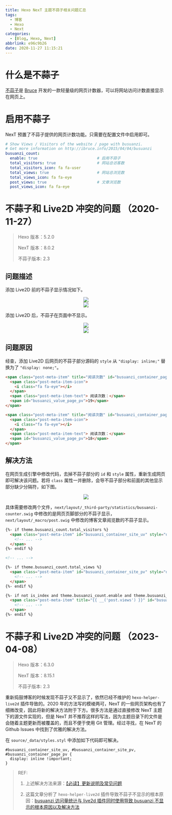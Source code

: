 ```yaml
---
title: Hexo NexT 主题不蒜子相关问题汇总
tags:
  - 博客
  - Hexo
  - Next
categories:
  - [Blog, Hexo, Next]
abbrlink: e96c9b26
date: 2020-11-27 11:15:21
---
```


# 什么是不蒜子

[不蒜子](https://busuanzi.ibruce.info/)是 [Bruce](http://ibruce.info/) 开发的一款轻量级的网页计数器，可以将网站访问计数直接显示在网页上。

# 启用不蒜子

NexT 预置了不蒜子提供的网页计数功能。只需要在配置文件中启用即可。

``` yaml next/_config.yml
# Show Views / Visitors of the website / page with busuanzi.
# Get more information on http://ibruce.info/2015/04/04/busuanzi
busuanzi_count:
  enable: true                          # 启用不蒜子
  total_visitors: true                  # 网站总访客数
  total_visitors_icon: fa fa-user
  total_views: true                     # 网站总浏览数
  total_views_icon: fa fa-eye
  post_views: true                      # 文章浏览数
  post_views_icon: fa fa-eye
```

# 不蒜子和 Live2D 冲突的问题 （2020-11-27）

<!-- more -->

> Hexo 版本：5.2.0
>
> NexT 版本：8.0.2
>
> 不蒜子版本: 2.3

## 问题描述

添加 Live2D 前的不蒜子显示情况如下。

<div align="center">
  <img src="https://josh-blog-1257563604.cos.ap-beijing.myqcloud.com/img/2020-11-27-hexo-next-busuanzi-issues/2020-11-27-hexo-next-busuanzi-issues-010-Live2D-01.png?imageMogr2/thumbnail/!100p|watermark/2/text/QEpvc2ggR2Fv/fontsize/15/dissolve/60/gravity/southeast/dx/5/dy/5"/>
</div>

<div align="center">
  <img src="https://josh-blog-1257563604.cos.ap-beijing.myqcloud.com/img/2020-11-27-hexo-next-busuanzi-issues/2020-11-27-hexo-next-busuanzi-issues-020-Live2D-02.png?imageMogr2/thumbnail/!100p|watermark/2/text/QEpvc2ggR2Fv/fontsize/15/dissolve/60/gravity/southeast/dx/5/dy/5"/>
</div>

添加 Live2D 后，不蒜子在页面中不显示。

<div align="center">
  <img src="https://josh-blog-1257563604.cos.ap-beijing.myqcloud.com/img/2020-11-27-hexo-next-busuanzi-issues/2020-11-27-hexo-next-busuanzi-issues-030-Live2D-03.png?imageMogr2/thumbnail/!100p|watermark/2/text/QEpvc2ggR2Fv/fontsize/15/dissolve/60/gravity/southeast/dx/5/dy/5"/>
</div>

<div align="center">
  <img src="https://josh-blog-1257563604.cos.ap-beijing.myqcloud.com/img/2020-11-27-hexo-next-busuanzi-issues/2020-11-27-hexo-next-busuanzi-issues-040-Live2D-04.png?imageMogr2/thumbnail/!100p|watermark/2/text/QEpvc2ggR2Fv/fontsize/15/dissolve/60/gravity/southeast/dx/5/dy/5"/>
</div>

## 问题原因

经查，添加 Live2D 后网页的不蒜子部分源码的 `style` 从 `"display: inline;"` 替换为了 `"display: none;"`。

``` html 不蒜子不正常显示的网页源码
<span class="post-meta-item" title="阅读次数" id="busuanzi_container_page_pv" style="display: none;">
  <span class="post-meta-item-icon">
    <i class="fa fa-eye"></i>
  </span>
  <span class="post-meta-item-text"> 阅读次数：</span>
  <span id="busuanzi_value_page_pv">19</span>
</span>
```

``` html 不蒜子正常显示的网页源码
<span class="post-meta-item" title="阅读次数" id="busuanzi_container_page_pv" style="display: inline;">
  <span class="post-meta-item-icon">
    <i class="fa fa-eye"></i>
  </span>
  <span class="post-meta-item-text"> 阅读次数：</span>
  <span id="busuanzi_value_page_pv">18</span>
</span>
```

## 解决方法

在网页生成引擎中修改代码，去掉不蒜子部分的 `id` 和 `style` 属性，重新生成网页即可解决该问题。若将 `class` 属性一并删除，会导不蒜子部分和前面的其他显示部分缺少分隔符，如下图。

<div align="center">
  <img src="https://josh-blog-1257563604.cos.ap-beijing.myqcloud.com/img/2020-11-27-hexo-next-busuanzi-issues/2020-11-27-hexo-next-busuanzi-issues-050-Delimeter-01.png?imageMogr2/thumbnail/!100p|watermark/2/text/QEpvc2ggR2Fv/fontsize/15/dissolve/60/gravity/southeast/dx/5/dy/5"/>
</div>

具体需要修改两个文件，`next/layout/_third-party/statistics/busuanzi-counter.swig` 中修改的是网页页脚部分的不蒜子显示，`next/layout/_macro/post.swig` 中修改的博客文章阅览数的不蒜子显示。

``` html next/layout/_third-party/statistics/busuanzi-counter.swig
{%- if theme.busuanzi_count.total_visitors %}
  <span class="post-meta-item" id="busuanzi_container_site_uv" style="display: inline;">
    <!-- ... -->
  </span>
{%- endif %}

<!-- ... -->

{%- if theme.busuanzi_count.total_views %}
  <span class="post-meta-item" id="busuanzi_container_site_pv" style="display: inline;">
    <!-- ... -->
  </span>
{%- endif %}
```

``` html next/layout/_macro/post.swig
{%- if not is_index and theme.busuanzi_count.enable and theme.busuanzi_count.post_views %}
  <span class="post-meta-item" title="{{ __('post.views') }}" id="busuanzi_container_page_pv" style="display: inline;">
    <!-- ... -->
  </span>
{%- endif %}
```

# 不蒜子和 Live2D 冲突的问题 （2023-04-08）

> Hexo 版本：6.3.0
>
> NexT 版本：8.15.1
>
> 不蒜子版本: 2.3

重新捣鼓博客的时候发现不蒜子又不显示了，依然已经不维护的 `hexo-helper-live2d` 插件导致的。2020 年的方法写的模棱两可，NexT 的一些网页架构也有了细微改变，因此将新的解决方法附于下方。很多方法是通过直接修改 NexT 主题下的源文件实现的，但是 NexT 并不推荐这样的写法，因为主题目录下的文件是会随着主题更新而被覆盖的，而且不便于使用 Git 管理。经过寻找，在 NexT 的 Github Issues 中找到了优雅的解决方法。

在 `source/_data/styles.styl` 中添加如下代码即可解决。

``` styl source/_data/styles.styl
#busuanzi_container_site_uv, #busuanzi_container_site_pv, #busuanzi_container_page_pv {
  display: inline !important;
}
```

> REF:
>
> 1. 上述解决方法来源：[【必读】更新说明及常见问题](https://github.com/next-theme/hexo-theme-next/issues/4#issuecomment-690864794)
>
> 2. 这篇文章分析了 `hexo-helper-live2d` 插件导致不蒜子不显示的根本原因：[busuanzi 访问量统计与 live2d 插件同时使用导致 busuanzi 不显示的根本原因以及解决方法](https://ouuan.moe/post/2022/08/busuanzi-and-live2d)
